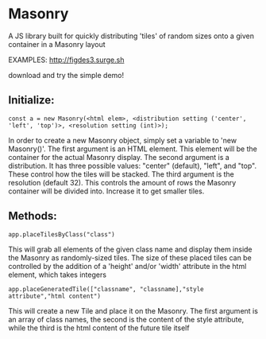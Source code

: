 # Masonry
A JS library built for quickly distributing 'tiles' of random sizes onto a given container in a Masonry layout

EXAMPLES:
http://figdes3.surge.sh

download and try the simple demo!




## Initialize:

`const a = new Masonry(<html elem>, <distribution setting ('center', 'left', 'top')>, <resolution setting (int)>);`

In order to create a new Masonry object, simply set a variable to 'new Masonry()'. 
The first argument is an HTML element. This element will be the container for the actual Masonry display.
The second argument is a distribution. It has three possible values: "center" (default), "left", and "top". These control how the tiles will be stacked.
The third argument is the resolution (default 32). This controls the amount of rows the Masonry container will be divided into. Increase it to get smaller tiles.



## Methods:

`app.placeTilesByClass("class")`

  This will grab all elements of the given class name and display them inside the Masonry as randomly-sized tiles.
  The size of these placed tiles can be controlled by the addition of a 'height' and/or 'width' attribute in the html element, which takes integers
 
`app.placeGeneratedTile(["classname", "classname],"style attribute","html content")`

  This will create a new Tile and place it on the Masonry. The first argument is an array of class names, the second is the content of the style attribute, while the third is the html content of the future tile itself
